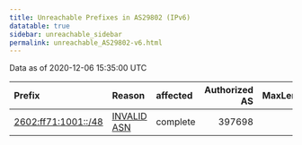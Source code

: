 ```yaml
---
title: Unreachable Prefixes in AS29802 (IPv6)
datatable: true
sidebar: unreachable_sidebar
permalink: unreachable_AS29802-v6.html
---
```


Data as of 2020-12-06 15:35:00 UTC


<div class="datatable-begin"></div>

| Prefix                                                           | Reason                                                                                                     | affected   |   Authorized AS |   MaxLength | Anchor                           |   unreachable /48s |
|:-----------------------------------------------------------------|:-----------------------------------------------------------------------------------------------------------|:-----------|----------------:|------------:|:---------------------------------|-------------------:|
| [2602:ff71:1001::/48](https://stat.ripe.net/2602:ff71:1001::/48) | [INVALID ASN](https://rpki-validator.ripe.net/announcement-preview?asn=AS29802&prefix=2602:ff71:1001::/48) | complete   |          397698 |          64 | [ARIN](unreachable_ARIN-v6.html) |                  1 |

<div class="datatable-end"></div>